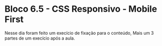 # Bloco 6.5 - CSS Responsivo - Mobile First

Nesse dia foram feito um execício de fixação para o conteúdo, Mais um 3 partes de um execício
após a aula.
